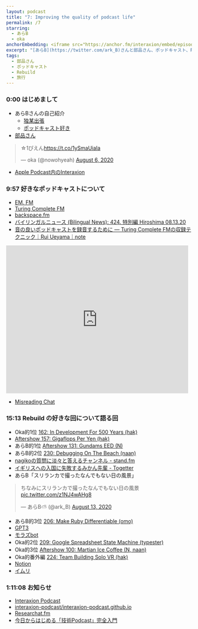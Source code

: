 ```yaml
---
layout: podcast
title: "7: Improving the quality of podcast life"
permalink: /7
starring:
  - あらB
  - oka
anchorEmbedding: <iframe src="https://anchor.fm/interaxion/embed/episodes/7-Improving-the-quality-of-podcast-life-ei758j" height="102px" width="400px" frameborder="0" scrolling="no"></iframe>
excerpt: "[あらB](https://twitter.com/ark_B)さんと部品さん、ポッドキャスト、Rebuildなどについて話しました。"
tags:
  - 部品さん
  - ポッドキャスト
  - Rebuild
  - 旅行
---
```


### 0:00 はじめまして

- あらBさんの自己紹介
  - [独某出張](https://link.medium.com/uZyWTbkXF8)
  - [ポッドキャスト好き](https://link.medium.com/JaMJCpoXF8)
- [部品さん](https://twitter.com/tjmlab)

<blockquote class="twitter-tweet"><p lang="ja" dir="ltr">☆1ぴえん<a href="https://t.co/1ySmaUiaIa">https://t.co/1ySmaUiaIa</a></p>&mdash; oka (@nowohyeah) <a href="https://twitter.com/nowohyeah/status/1291365088922763265?ref_src=twsrc%5Etfw">August 6, 2020</a></blockquote> <script async src="https://platform.twitter.com/widgets.js" charset="utf-8"></script>

- [Apple Podcast内のInteraxion](https://podcasts.apple.com/jp/podcast/interaxion/id1503487109)

### 9:57 好きなポッドキャストについて

- [EM. FM](https://anchor.fm/em-fm)
- [Turing Complete FM](https://turingcomplete.fm/)
- [backspace.fm](https://backspace.fm/)
- [バイリンガルニュース (Bilingual News): 424. 特別編 Hiroshima 08.13.20](https://bilingualnews.libsyn.com/424-hiroshima-081320)
- [音の良いポッドキャストを録音するために ― Turing Complete FMの収録テクニック｜Rui Ueyama｜note](https://note.com/ruiu/n/n1061d541355f)

<iframe class="note-embed" src="https://note.mu/embed/notes/n1061d541355f" style="border: 0; display: block; max-width: 99%; width: 494px; padding: 0px; margin: 10px 0px; position: static; visibility: visible;" height="400"></iframe><script async src="https://note.mu/scripts/embed.js" charset="utf-8"></script>

- [Misreading Chat](https://misreading.chat/)

### 15:13 Rebuild の好きな回について語る回

- Oka的1位 [162: In Development For 500 Years (hak)](https://rebuild.fm/162/)
- [Aftershow 157: Gigaflops Per Yen (hak)](https://rebuild.fm/157a/)
- あらB的1位 [Aftershow 131: Gundams EED (N)](https://rebuild.fm/131a/)
- あらB的2位 [230: Debugging On The Beach (naan)](https://rebuild.fm/230/)
- [nagikoの質問に淡々と答えるチャンネル - stand.fm](https://stand.fm/channels/5e60e6796f309ff1354ad2e5)
- [イギリスへの入国に失敗するみかん先輩 - Togetter](https://togetter.com/li/204039)
- あらB「スリランカで撮ったなんでもない日の風景」

<blockquote class="twitter-tweet"><p lang="ja" dir="ltr">ちなみにスリランカで撮ったなんでもない日の風景 <a href="https://t.co/z1NJ4wAHg8">pic.twitter.com/z1NJ4wAHg8</a></p>&mdash; あらB⛅ (@ark_B) <a href="https://twitter.com/ark_B/status/1293946018669551617?ref_src=twsrc%5Etfw">August 13, 2020</a></blockquote> <script async src="https://platform.twitter.com/widgets.js" charset="utf-8"></script>

- あらB的3位 [206: Make Ruby Differentiable (omo)](https://rebuild.fm/206/)
- [GPT3](https://openai.com/blog/openai-api/)
- [モラズbot](https://link.medium.com/x4K13DZ1F8)
- Oka的2位 [209: Google Spreadsheet State Machine (typester)](https://rebuild.fm/209/)
- Oka的3位 [Aftershow 100: Martian Ice Coffee (N, naan)](https://rebuild.fm/100a/)
- Oka的番外編 [224: Team Building Solo VR (hak)](https://rebuild.fm/224a/)
- [Notion](https://www.notion.so/)
- [イムリ](https://amzn.to/31jWuGm)

### 1:11:08 お知らせ

- [Interaxion Podcast](https://interaxion-podcast.github.io/)
- [interaxion-podcast/interaxion-podcast.github.io](https://github.com/interaxion-podcast/interaxion-podcast.github.io)
- [Researchat.fm](https://researchat.fm/)
- [今日からはじめる「技術Podcast」完全入門](https://amzn.to/3h27D5g)
